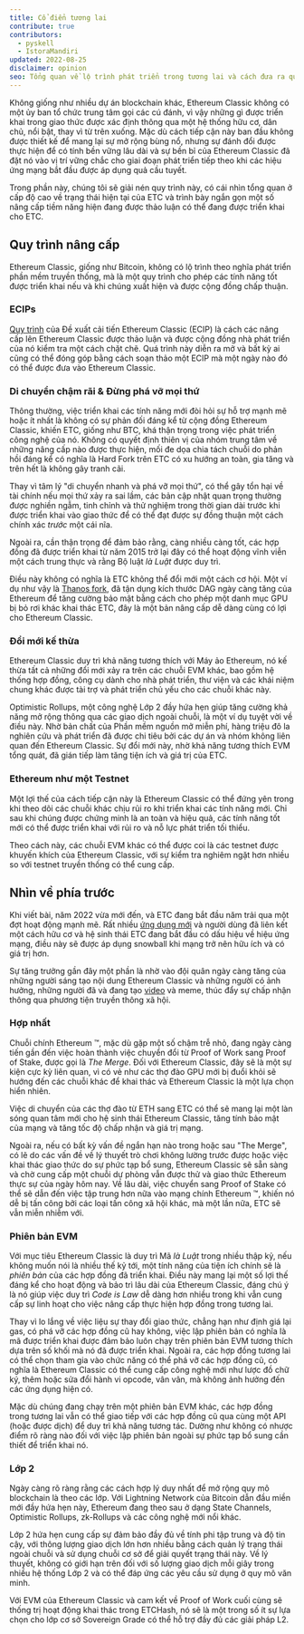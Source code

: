 ```yaml
---
title: Cổ điển tương lai
contribute: true
contributors:
  - pyskell
  - IstoraMandiri
updated: 2022-08-25
disclaimer: opinion
seo: Tổng quan về lộ trình phát triển trong tương lai và cách đưa ra quyết định trong hệ sinh thái Ethereum Classic, dựa trên lịch sử và nguyên tắc của nó.
---
```


Không giống như nhiều dự án blockchain khác, Ethereum Classic không có một ủy ban tổ chức trung tâm gọi các cú đánh, vì vậy những gì được triển khai trong giao thức được xác định thông qua một hệ thống hữu cơ, dân chủ, nổi bật, thay vì từ trên xuống. Mặc dù cách tiếp cận này ban đầu không được thiết kế để mang lại sự mở rộng bùng nổ, nhưng sự đánh đổi được thực hiện để có tính bền vững lâu dài và sự bền bỉ của Ethereum Classic đã đặt nó vào vị trí vững chắc cho giai đoạn phát triển tiếp theo khi các hiệu ứng mạng bắt đầu được áp dụng quả cầu tuyết.

Trong phần này, chúng tôi sẽ giải nén quy trình này, có cái nhìn tổng quan ở cấp độ cao về trạng thái hiện tại của ETC và trình bày ngắn gọn một số nâng cấp tiềm năng hiện đang được thảo luận có thể đang được triển khai cho ETC.

## Quy trình nâng cấp

Ethereum Classic, giống như Bitcoin, không có lộ trình theo nghĩa phát triển phần mềm truyền thống, mà là một quy trình cho phép các tính năng tốt được triển khai nếu và khi chúng xuất hiện và được cộng đồng chấp thuận.

### ECIPs

[Quy trình](/development/ecips) của Đề xuất cải tiến Ethereum Classic (ECIP) là cách các nâng cấp lên Ethereum Classic được thảo luận và được cộng đồng nhà phát triển của nó kiểm tra một cách chặt chẽ. Quá trình này diễn ra mở và bất kỳ ai cũng có thể đóng góp bằng cách soạn thảo một ECIP mà một ngày nào đó có thể được đưa vào Ethereum Classic.

### Di chuyển chậm rãi & Đừng phá vỡ mọi thứ

Thông thường, việc triển khai các tính năng mới đòi hỏi sự hỗ trợ mạnh mẽ hoặc ít nhất là không có sự phản đối đáng kể từ cộng đồng Ethereum Classic, khiến ETC, giống như BTC, khá thận trọng trong việc phát triển công nghệ của nó. Không có quyết định thiên vị của nhóm trung tâm về những nâng cấp nào được thực hiện, mối đe dọa chia tách chuỗi do phản hồi đáng kể có nghĩa là Hard Fork trên ETC có xu hướng an toàn, gia tăng và trên hết là không gây tranh cãi.

Thay vì tâm lý "di chuyển nhanh và phá vỡ mọi thứ", có thể gây tổn hại về tài chính nếu mọi thứ xảy ra sai lầm, các bản cập nhật quan trọng thường được nghiền ngẫm, tinh chỉnh và thử nghiệm trong thời gian dài trước khi được triển khai vào giao thức để có thể đạt được sự đồng thuận một cách chính xác _trước_ một cái nĩa.

Ngoài ra, cần thận trọng để đảm bảo rằng, càng nhiều càng tốt, các hợp đồng đã được triển khai từ năm 2015 trở lại đây có thể hoạt động vĩnh viễn một cách trung thực và rằng Bộ luật _là Luật_ được duy trì.

Điều này không có nghĩa là ETC không thể đổi mới một cách cơ hội. Một ví dụ như vậy là [Thanos fork](/knowledge/forks#thanos), đã tận dụng kích thước DAG ngày càng tăng của Ethereum để tăng cường bảo mật bằng cách cho phép một danh mục GPU bị bỏ rơi khác khai thác ETC, đây là một bản nâng cấp dễ dàng cùng có lợi cho Ethereum Classic.

### Đổi mới kế thừa

Ethereum Classic duy trì khả năng tương thích với Máy ảo Ethereum, nó kế thừa tất cả những đổi mới xảy ra trên các chuỗi EVM khác, bao gồm hệ thống hợp đồng, công cụ dành cho nhà phát triển, thư viện và các khái niệm chung khác được tài trợ và phát triển chủ yếu cho các chuỗi khác này.

Optimistic Rollups, một công nghệ Lớp 2 đầy hứa hẹn giúp tăng cường khả năng mở rộng thông qua các giao dịch ngoài chuỗi, là một ví dụ tuyệt vời về điều này. Nhờ bản chất của Phần mềm nguồn mở miễn phí, hàng triệu đô la nghiên cứu và phát triển đã được chi tiêu bởi các dự án và nhóm không liên quan đến Ethereum Classic. Sự đổi mới này, nhờ khả năng tương thích EVM tổng quát, đã gián tiếp làm tăng tiện ích và giá trị của ETC.

### Ethereum như một Testnet

Một lợi thế của cách tiếp cận này là Ethereum Classic có thể đứng yên trong khi theo dõi các chuỗi khác chịu rủi ro khi triển khai các tính năng mới. Chỉ sau khi chúng được chứng minh là an toàn và hiệu quả, các tính năng tốt mới có thể được triển khai với rủi ro và nỗ lực phát triển tối thiểu.

Theo cách này, các chuỗi EVM khác có thể được coi là các testnet được khuyến khích của Ethereum Classic, với sự kiểm tra nghiêm ngặt hơn nhiều so với testnet truyền thống có thể cung cấp.

## Nhìn về phía trước

Khi viết bài, năm 2022 vừa mới đến, và ETC đang bắt đầu năm trải qua một đợt hoạt động mạnh mẽ. Rất nhiều [ứng dụng mới](/services/apps) và người dùng đã liên kết một cách hữu cơ và hệ sinh thái ETC đang bắt đầu có dấu hiệu về hiệu ứng mạng, điều này sẽ được áp dụng snowball khi mạng trở nên hữu ích và có giá trị hơn.

Sự tăng trưởng gần đây một phần là nhờ vào đội quân ngày càng tăng của những người sáng tạo nội dung Ethereum Classic và những người có ảnh hưởng, những người đã và đang tạo [video](/videos) và meme, thúc đẩy sự chấp nhận thông qua phương tiện truyền thông xã hội.

### Hợp nhất

Chuỗi chính Ethereum ™, mặc dù gặp một số chậm trễ nhỏ, đang ngày càng tiến gần đến việc hoàn thành việc chuyển đổi từ Proof of Work sang Proof of Stake, được gọi là _The Merge_. Đối với Ethereum Classic, đây sẽ là một sự kiện cực kỳ liên quan, vì có vẻ như các thợ đào GPU mới bị đuổi khỏi sẽ hướng đến các chuỗi khác để khai thác và Ethereum Classic là một lựa chọn hiển nhiên.

Việc di chuyển của các thợ đào từ ETH sang ETC có thể sẽ mang lại một làn sóng quan tâm mới cho hệ sinh thái Ethereum Classic, tăng tính bảo mật của mạng và tăng tốc độ chấp nhận và giá trị mạng.

Ngoài ra, nếu có bất kỳ vấn đề ngắn hạn nào trong hoặc sau "The Merge", có lẽ do các vấn đề về lý thuyết trò chơi không lường trước được hoặc việc khai thác giao thức do sự phức tạp bổ sung, Ethereum Classic sẽ sẵn sàng và chờ cung cấp một chuỗi dự phòng vẫn được thử và giao thức Ethereum thực sự của ngày hôm nay. Về lâu dài, việc chuyển sang Proof of Stake có thể sẽ dẫn đến việc tập trung hơn nữa vào mạng chính Ethereum ™, khiến nó dễ bị tấn công bởi các loại tấn công xã hội khác, mà một lần nữa, ETC sẽ vẫn miễn nhiễm với.

### Phiên bản EVM

Với mục tiêu Ethereum Classic là duy trì Mã _là Luật_ trong nhiều thập kỷ, nếu không muốn nói là nhiều thế kỷ tới, một tính năng của tiện ích chính sẽ là _phiên bản_ của các hợp đồng đã triển khai. Điều này mang lại một số lợi thế đáng kể cho hoạt động và bảo trì lâu dài của Ethereum Classic, đáng chú ý là nó giúp việc duy trì _Code is Law_ dễ dàng hơn nhiều trong khi vẫn cung cấp sự linh hoạt cho việc nâng cấp thực hiện hợp đồng trong tương lai.

Thay vì lo lắng về việc liệu sự thay đổi giao thức, chẳng hạn như định giá lại gas, có phá vỡ các hợp đồng cũ hay không, việc lập phiên bản có nghĩa là mã được triển khai được đảm bảo luôn chạy trên phiên bản EVM tương thích dựa trên số khối mà nó đã được triển khai. Ngoài ra, các hợp đồng tương lai có thể chọn tham gia vào chức năng có thể phá vỡ các hợp đồng cũ, có nghĩa là Ethereum Classic có thể cung cấp công nghệ mới như lược đồ chữ ký, thêm hoặc sửa đổi hành vi opcode, vân vân, mà không ảnh hưởng đến các ứng dụng hiện có.

Mặc dù chúng đang chạy trên một phiên bản EVM khác, các hợp đồng trong tương lai vẫn có thể giao tiếp với các hợp đồng cũ qua cùng một API (hoặc được dịch) để duy trì khả năng tương tác. Dường như không có nhược điểm rõ ràng nào đối với việc lập phiên bản ngoài sự phức tạp bổ sung cần thiết để triển khai nó.

### Lớp 2

Ngày càng rõ ràng rằng các cách hợp lý duy nhất để mở rộng quy mô blockchain là theo các lớp. Với Lightning Network của Bitcoin dẫn đầu miền mới đầy hứa hẹn này, Ethereum đang theo sau ở dạng State Channels, Optimistic Rollups, zk-Rollups và các công nghệ mới nổi khác.

Lớp 2 hứa hẹn cung cấp sự đảm bảo đầy đủ về tính phi tập trung và độ tin cậy, với thông lượng giao dịch lớn hơn nhiều bằng cách quản lý trạng thái ngoài chuỗi và sử dụng chuỗi cơ sở để giải quyết trạng thái này. Về lý thuyết, không có giới hạn trên đối với số lượng giao dịch mỗi giây trong nhiều hệ thống Lớp 2 và có thể đáp ứng các yêu cầu sử dụng ở quy mô văn minh.

Với EVM của Ethereum Classic và cam kết về Proof of Work cuối cùng sẽ thống trị hoạt động khai thác trong ETCHash, nó sẽ là một trong số ít sự lựa chọn cho lớp cơ sở Sovereign Grade có thể hỗ trợ đầy đủ các giải pháp L2.
